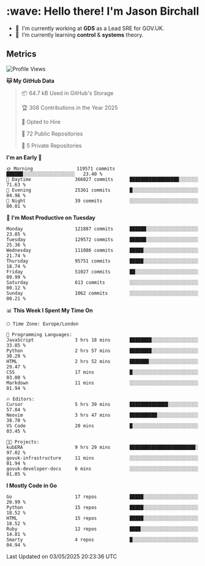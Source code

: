 <h1 align="left" id="jason-title">:wave: Hello there! I'm Jason Birchall</h1>

- :office: &nbsp;I'm currently working at **GDS** as a Lead SRE for GOV.UK.
- :seedling: &nbsp;I’m currently learning **control** & **systems** theory.

<h2>Metrics</h2>

<!--START_SECTION:waka-->
![Profile Views](http://img.shields.io/badge/Profile%20Views-0-blue)

**🐱 My GitHub Data** 

> 📦 64.7 kB Used in GitHub's Storage 
 > 
> 🏆 308 Contributions in the Year 2025
 > 
> 💼 Opted to Hire
 > 
> 📜 72 Public Repositories 
 > 
> 🔑 5 Private Repositories 
 > 
**I'm an Early 🐤** 

```text
🌞 Morning                119571 commits      ██████░░░░░░░░░░░░░░░░░░░   23.40 % 
🌆 Daytime                366027 commits      ██████████████████░░░░░░░   71.63 % 
🌃 Evening                25361 commits       █░░░░░░░░░░░░░░░░░░░░░░░░   04.96 % 
🌙 Night                  39 commits          ░░░░░░░░░░░░░░░░░░░░░░░░░   00.01 % 
```
📅 **I'm Most Productive on Tuesday** 

```text
Monday                   121887 commits      ██████░░░░░░░░░░░░░░░░░░░   23.85 % 
Tuesday                  129572 commits      ██████░░░░░░░░░░░░░░░░░░░   25.36 % 
Wednesday                111086 commits      █████░░░░░░░░░░░░░░░░░░░░   21.74 % 
Thursday                 95751 commits       █████░░░░░░░░░░░░░░░░░░░░   18.74 % 
Friday                   51027 commits       ██░░░░░░░░░░░░░░░░░░░░░░░   09.99 % 
Saturday                 613 commits         ░░░░░░░░░░░░░░░░░░░░░░░░░   00.12 % 
Sunday                   1062 commits        ░░░░░░░░░░░░░░░░░░░░░░░░░   00.21 % 
```


📊 **This Week I Spent My Time On** 

```text
🕑︎ Time Zone: Europe/London

💬 Programming Languages: 
JavaScript               3 hrs 18 mins       ████████░░░░░░░░░░░░░░░░░   33.85 % 
Python                   2 hrs 57 mins       ████████░░░░░░░░░░░░░░░░░   30.29 % 
HTML                     2 hrs 52 mins       ███████░░░░░░░░░░░░░░░░░░   29.47 % 
CSS                      17 mins             █░░░░░░░░░░░░░░░░░░░░░░░░   03.00 % 
Markdown                 11 mins             ░░░░░░░░░░░░░░░░░░░░░░░░░   01.94 % 

🔥 Editors: 
Cursor                   5 hrs 39 mins       ██████████████░░░░░░░░░░░   57.84 % 
Neovim                   3 hrs 47 mins       ██████████░░░░░░░░░░░░░░░   38.70 % 
VS Code                  20 mins             █░░░░░░░░░░░░░░░░░░░░░░░░   03.45 % 

🐱‍💻 Projects: 
kubERA                   9 hrs 29 mins       ████████████████████████░   97.02 % 
govuk-infrastructure     11 mins             ░░░░░░░░░░░░░░░░░░░░░░░░░   01.94 % 
govuk-developer-docs     6 mins              ░░░░░░░░░░░░░░░░░░░░░░░░░   01.05 % 
```

**I Mostly Code in Go** 

```text
Go                       17 repos            █████░░░░░░░░░░░░░░░░░░░░   20.99 % 
Python                   15 repos            █████░░░░░░░░░░░░░░░░░░░░   18.52 % 
HTML                     15 repos            █████░░░░░░░░░░░░░░░░░░░░   18.52 % 
Ruby                     12 repos            ████░░░░░░░░░░░░░░░░░░░░░   14.81 % 
Smarty                   4 repos             █░░░░░░░░░░░░░░░░░░░░░░░░   04.94 % 
```




 Last Updated on 03/05/2025 20:23:36 UTC
<!--END_SECTION:waka-->

<!-- links -->

[issues page]: https://github.com/jasonBirchall/jasonBirchall/issues "jasonBirchall/issues"
